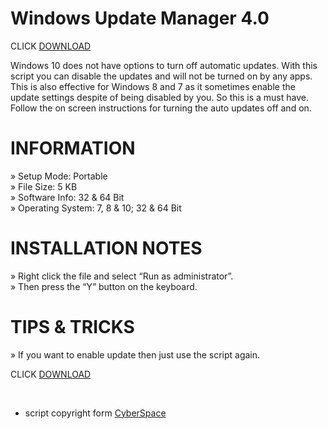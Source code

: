 # Windows Update Manager 4.0

CLICK [DOWNLOAD](https://github.com/Kamrulofficial/WUM/raw/main/Windows%20Update%20Manager%204.0.zip)

Windows 10 does not have options to turn off automatic updates. With this script you can disable the updates and will not be turned on by any apps. This is also effective for Windows 8 and 7 as it sometimes enable the update settings despite of being disabled by you. So this is a must have. Follow the on screen instructions for turning  the auto updates off and on.

# INFORMATION
» Setup Mode: Portable <br>
» File Size: 5 KB <br>
» Software Info: 32 & 64 Bit <br> 
» Operating System: 7, 8 & 10; 32 & 64 Bit 

# INSTALLATION NOTES
» Right click the file and select “Run as administrator”. <br>
» Then press the “Y” button on the keyboard. 

# TIPS & TRICKS
» If you want to enable update then just use the script again.

CLICK [DOWNLOAD](https://github.com/Kamrulofficial/WUM/raw/main/Windows%20Update%20Manager%204.0.zip)







<br>


* script copyright form [CyberSpace](https://cyberspace.world/windows-update-manager/)

